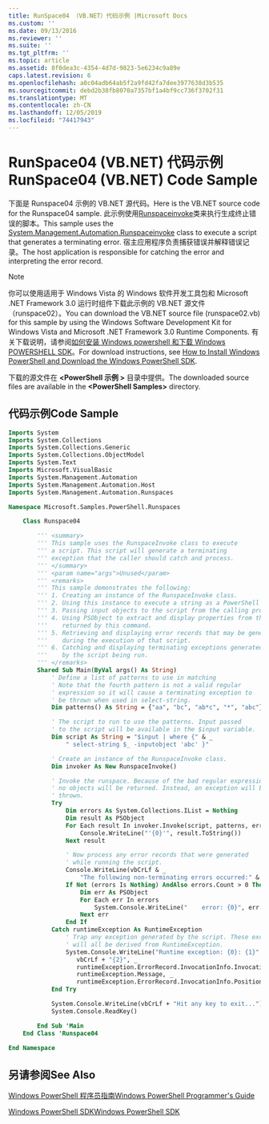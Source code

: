 ```yaml
---
title: RunSpace04 （VB.NET）代码示例 |Microsoft Docs
ms.custom: ''
ms.date: 09/13/2016
ms.reviewer: ''
ms.suite: ''
ms.tgt_pltfrm: ''
ms.topic: article
ms.assetid: 8f0dea3c-4354-4d7d-9823-5e6234c9a89e
caps.latest.revision: 6
ms.openlocfilehash: a0c04adb64ab5f2a9fd42fa7dee3977638d3b535
ms.sourcegitcommit: debd2b38fb8070a7357bf1a4bf9cc736f3702f31
ms.translationtype: MT
ms.contentlocale: zh-CN
ms.lasthandoff: 12/05/2019
ms.locfileid: "74417943"
---
```

# <a name="runspace04--vbnet-code-sample"></a><span data-ttu-id="787f8-102">RunSpace04 (VB.NET) 代码示例</span><span class="sxs-lookup"><span data-stu-id="787f8-102">RunSpace04  (VB.NET) Code Sample</span></span>

<span data-ttu-id="787f8-103">下面是 Runspace04 示例的 VB.NET 源代码。</span><span class="sxs-lookup"><span data-stu-id="787f8-103">Here is the VB.NET source code for the Runspace04 sample.</span></span> <span data-ttu-id="787f8-104">此示例使用[Runspaceinvoke](/dotnet/api/System.Management.Automation.RunspaceInvoke)类来执行生成终止错误的脚本。</span><span class="sxs-lookup"><span data-stu-id="787f8-104">This sample uses the [System.Management.Automation.Runspaceinvoke](/dotnet/api/System.Management.Automation.RunspaceInvoke) class to execute a script that generates a terminating error.</span></span> <span data-ttu-id="787f8-105">宿主应用程序负责捕获错误并解释错误记录。</span><span class="sxs-lookup"><span data-stu-id="787f8-105">The host application is responsible for catching the error and interpreting the error record.</span></span>

> [!NOTE]
> <span data-ttu-id="787f8-106">你可以使用适用于 Windows Vista 的 Windows 软件开发工具包和 Microsoft .NET Framework 3.0 运行时组件下载此示例的 VB.NET 源文件（runspace02）。</span><span class="sxs-lookup"><span data-stu-id="787f8-106">You can download the VB.NET source file (runspace02.vb) for this sample by using the Windows Software Development Kit for Windows Vista and Microsoft .NET Framework 3.0 Runtime Components.</span></span> <span data-ttu-id="787f8-107">有关下载说明，请参阅[如何安装 Windows powershell 和下载 Windows POWERSHELL SDK](/powershell/scripting/developer/installing-the-windows-powershell-sdk)。</span><span class="sxs-lookup"><span data-stu-id="787f8-107">For download instructions, see [How to Install Windows PowerShell and Download the Windows PowerShell SDK](/powershell/scripting/developer/installing-the-windows-powershell-sdk).</span></span>
>
> <span data-ttu-id="787f8-108">下载的源文件在 **\<PowerShell 示例 >** 目录中提供。</span><span class="sxs-lookup"><span data-stu-id="787f8-108">The downloaded source files are available in the **\<PowerShell Samples>** directory.</span></span>

## <a name="code-sample"></a><span data-ttu-id="787f8-109">代码示例</span><span class="sxs-lookup"><span data-stu-id="787f8-109">Code Sample</span></span>

```vb
Imports System
Imports System.Collections
Imports System.Collections.Generic
Imports System.Collections.ObjectModel
Imports System.Text
Imports Microsoft.VisualBasic
Imports System.Management.Automation
Imports System.Management.Automation.Host
Imports System.Management.Automation.Runspaces

Namespace Microsoft.Samples.PowerShell.Runspaces

    Class Runspace04

        ''' <summary>
        ''' This sample uses the RunspaceInvoke class to execute
        ''' a script. This script will generate a terminating
        ''' exception that the caller should catch and process.
        ''' </summary>
        ''' <param name="args">Unused</param>
        ''' <remarks>
        ''' This sample demonstrates the following:
        ''' 1. Creating an instance of the RunspaceInvoke class.
        ''' 2. Using this instance to execute a string as a PowerShell script.
        ''' 3. Passing input objects to the script from the calling program.
        ''' 4. Using PSObject to extract and display properties from the objects
        '''    returned by this command.
        ''' 5. Retrieving and displaying error records that may be generated
        '''    during the execution of that script.
        ''' 6. Catching and displaying terminating exceptions generated
        '''    by the script being run.
        ''' </remarks>
        Shared Sub Main(ByVal args() As String)
            ' Define a list of patterns to use in matching
            ' Note that the fourth pattern is not a valid regular
            ' expression so it will cause a terminating exception to
            ' be thrown when used in select-string.
            Dim patterns() As String = {"aa", "bc", "ab*c", "*", "abc"}

            ' The script to run to use the patterns. Input passed
            ' to the script will be available in the $input variable.
            Dim script As String = "$input | where {" & _
                " select-string $_ -inputobject 'abc' }"

            ' Create an instance of the RunspaceInvoke class.
            Dim invoker As New RunspaceInvoke()

            ' Invoke the runspace. Because of the bad regular expression,
            ' no objects will be returned. Instead, an exception will be
            ' thrown.
            Try
                Dim errors As System.Collections.IList = Nothing
                Dim result As PSObject
                For Each result In invoker.Invoke(script, patterns, errors)
                    Console.WriteLine("'{0}'", result.ToString())
                Next result

                ' Now process any error records that were generated
                ' while running the script.
                Console.WriteLine(vbCrLf & _
                    "The following non-terminating errors occurred:" & vbCrLf)
                If Not (errors Is Nothing) AndAlso errors.Count > 0 Then
                    Dim err As PSObject
                    For Each err In errors
                        System.Console.WriteLine("    error: {0}", err.ToString())
                    Next err
                End If
            Catch runtimeException As RuntimeException
                ' Trap any exception generated by the script. These exceptions
                ' will all be derived from RuntimeException.
                System.Console.WriteLine("Runtime exception: {0}: {1}" & _
                   vbCrLf + "{2}", _
                   runtimeException.ErrorRecord.InvocationInfo.InvocationName, _
                   runtimeException.Message, _
                   runtimeException.ErrorRecord.InvocationInfo.PositionMessage)
            End Try

            System.Console.WriteLine(vbCrLf + "Hit any key to exit...")
            System.Console.ReadKey()

        End Sub 'Main
    End Class 'Runspace04

End Namespace
```

<!-- TODO!!!: [!code-csharp[Runspace04.vb](../../powershell-sdk-samples/SDK-2.0/vb/Runspace01/Runspace04.vb#L09-L92 "Runspace04.vb")] -->

## <a name="see-also"></a><span data-ttu-id="787f8-110">另请参阅</span><span class="sxs-lookup"><span data-stu-id="787f8-110">See Also</span></span>

[<span data-ttu-id="787f8-111">Windows PowerShell 程序员指南</span><span class="sxs-lookup"><span data-stu-id="787f8-111">Windows PowerShell Programmer's Guide</span></span>](./windows-powershell-programmer-s-guide.md)

[<span data-ttu-id="787f8-112">Windows PowerShell SDK</span><span class="sxs-lookup"><span data-stu-id="787f8-112">Windows PowerShell SDK</span></span>](../windows-powershell-reference.md)
